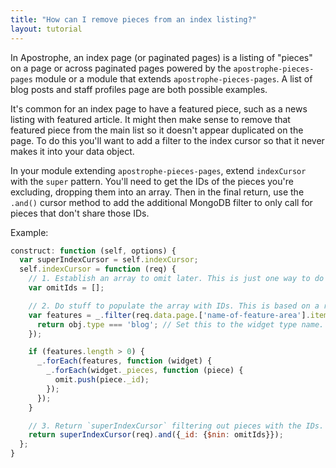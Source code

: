 ```yaml
---
title: "How can I remove pieces from an index listing?"
layout: tutorial
---
```


In Apostrophe, an index page (or paginated pages) is a listing of "pieces" on a page or across paginated pages powered by the `apostrophe-pieces-pages` module or a module that extends `apostrophe-pieces-pages`. A list of blog posts and staff profiles page are both possible examples.

It's common for an index page to have a featured piece, such as a news listing with featured article. It might then make sense to remove that featured piece from the main list so it doesn't appear duplicated on the page. To do this you'll want to add a filter to the index cursor so that it never makes it into your data object.

In your module extending `apostrophe-pieces-pages`, extend `indexCursor` with the `super` pattern. You'll need to get the IDs of the pieces you're excluding, dropping them into an array. Then in the final return, use the `.and()` cursor method to add the additional MongoDB filter to only call for pieces that don't share those IDs.

Example:
```js
construct: function (self, options) {
  var superIndexCursor = self.indexCursor;
  self.indexCursor = function (req) {
    // 1. Establish an array to omit later. This is just one way to do this part.
    var omitIds = [];

    // 2. Do stuff to populate the array with IDs. This is based on a real example, but it'll vary based on your use case.
    var features = _.filter(req.data.page.['name-of-feature-area'].items, function (obj) {
      return obj.type === 'blog'; // Set this to the widget type name.
    });

    if (features.length > 0) {
      _.forEach(features, function (widget) {
        _.forEach(widget._pieces, function (piece) {
          omit.push(piece._id);
        });
      });
    }

    // 3. Return `superIndexCursor` filtering out pieces with the IDs. This is the key.
    return superIndexCursor(req).and({_id: {$nin: omitIds}});
  };
}
```
